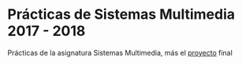 # Prácticas de Sistemas Multimedia 2017 - 2018  

Prácticas de la asignatura Sistemas Multimedia, más el [proyecto](https://github.com/AGCarlos/SMM_1718/tree/master/Pr%C3%A1cticas/Proyecto) final
